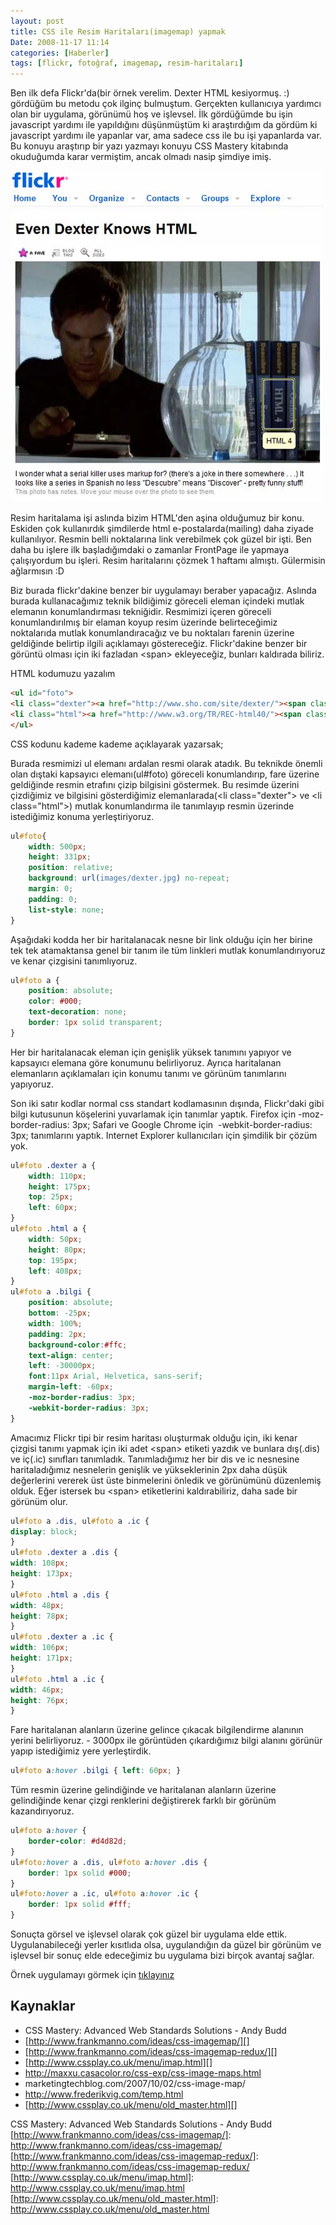 ```yaml
---
layout: post
title: CSS ile Resim Haritaları(imagemap) yapmak
Date: 2008-11-17 11:14
categories: [Haberler]
tags: [flickr, fotoğraf, imagemap, resim-haritaları]
---
```


Ben ilk defa Flickr'da(bir örnek verelim. Dexter HTML kesiyormuş. :)
gördüğüm bu metodu çok ilginç bulmuştum. Gerçekten kullanıcıya yardımcı
olan bir uygulama, görünümü hoş ve işlevsel. İlk gördüğümde bu işin
javascript yardımı ile yapıldığını düşünmüştüm ki araştırdığım da gördüm
ki javascript yardımı ile yapanlar var, ama sadece css ile bu işi
yapanlarda var. Bu konuyu araştırıp bir yazı yazmayı konuyu CSS Mastery
kitabında okuduğumda karar vermiştim, ancak olmadı nasip şimdiye imiş.

![Dexter - HTML][]

Resim haritalama işi aslında bizim HTML'den aşina olduğumuz bir konu.
Eskiden çok kullanırdık şimdilerde html e-postalarda(mailing) daha
ziyade kullanılıyor. Resmin belli noktalarına link verebilmek çok güzel
bir işti. Ben daha bu işlere ilk başladığımdaki o zamanlar FrontPage ile
yapmaya çalışıyordum bu işleri. Resim haritalarını çözmek 1 haftamı
almıştı. Gülermisin ağlarmısın :D

Biz burada flickr'dakine benzer bir uygulamayı beraber yapacağız.
Aslında burada kullanacağımız teknik bildiğimiz göreceli eleman içindeki
mutlak elemanın konumlandırması tekniğidir. Resmimizi içeren göreceli
konumlandırılmış bir elaman koyup resim üzerinde belirteceğimiz
noktalarıda mutlak konumlandıracağız ve bu noktaları farenin üzerine
geldiğinde belirtip ilgili açıklamayı göstereceğiz. Flickr'dakine benzer
bir görüntü olması için iki fazladan <span\> ekleyeceğiz, bunları
kaldırada biliriz.

HTML kodumuzu yazalım

```html
<ul id="foto">
<li class="dexter"><a href="http://www.sho.com/site/dexter/"><span class="dis"><span class="ic"><span class="bilgi">Dexter</span></span></span></a></li>
<li class="html"><a href="http://www.w3.org/TR/REC-html40/"><span class="dis"><span class="ic"><span class="bilgi">HTML 4</span></span></span></a></li>
</ul>
```

CSS kodunu kademe kademe açıklayarak yazarsak;

Burada resmimizi ul elemanı ardalan resmi olarak atadık. Bu teknikde
önemli olan dıştaki kapsayıcı elemanı(ul#foto) göreceli konumlandırıp,
fare üzerine geldiğinde resmin etrafını çizip bilgisini göstermek. Bu
resimde üzerini çizdiğimiz ve bilgisini gösterdiğimiz elemanlarada(<li
class="dexter"\> ve <li class="html"\>) mutlak konumlandırma ile
tanımlayıp resmin üzerinde istediğimiz konuma yerleştiriyoruz.

```css
ul#foto{
	width: 500px;
	height: 331px;
	position: relative;
	background: url(images/dexter.jpg) no-repeat;
	margin: 0;
	padding: 0;
	list-style: none;
}
```

Aşağıdaki kodda her bir haritalanacak nesne bir link olduğu için her
birine tek tek atamaktansa genel bir tanım ile tüm linkleri mutlak
konumlandırıyoruz ve kenar çizgisini tanımlıyoruz.

```css
ul#foto a {
	position: absolute;
	color: #000;
	text-decoration: none;
	border: 1px solid transparent;
}
```

Her bir haritalanacak eleman için genişlik yüksek tanımını yapıyor ve
kapsayıcı elemana göre konumunu belirliyoruz. Ayrıca haritalanan
elemanların açıklamaları için konumu tanımı ve görünüm tanımlarını
yapıyoruz.

Son iki satır kodlar normal css standart kodlamasının dışında,
Flickr'daki gibi bilgi kutusunun köşelerini yuvarlamak için tanımlar
yaptık. Firefox için -moz-border-radius: 3px; Safari ve Google Chrome
için  -webkit-border-radius: 3px; tanımlarını yaptık. Internet Explorer
kullanıcıları için şimdilik bir çözüm yok.

```css
ul#foto .dexter a {
	width: 110px;
	height: 175px;
	top: 25px;
	left: 60px;
}
ul#foto .html a {
	width: 50px;
	height: 80px;
	top: 195px;
	left: 408px;
}
ul#foto a .bilgi {
	position: absolute;
	bottom: -25px;
	width: 100%;
	padding: 2px;
	background-color:#ffc;
	text-align: center;
	left: -30000px;
	font:11px Arial, Helvetica, sans-serif;
	margin-left: -60px;
	-moz-border-radius: 3px;
	-webkit-border-radius: 3px;
}
```

Amacımız Flickr tipi bir resim haritası oluşturmak olduğu için, iki
kenar çizgisi tanımı yapmak için iki adet <span\> etiketi yazdık ve
bunlara dış(.dis) ve iç(.ic) sınıfları tanımladık. Tanımladığımız her
bir dis ve ic nesnesine haritaladığımız nesnelerin genişlik ve
yükseklerinin 2px daha düşük değerlerini vererek üst üste binmelerini
önledik ve görünümünü düzenlemiş olduk. Eğer istersek bu <span\>
etiketlerini kaldırabiliriz, daha sade bir görünüm olur.

```css
ul#foto a .dis, ul#foto a .ic {
display: block;
}
ul#foto .dexter a .dis {
width: 108px;
height: 173px;
}
ul#foto .html a .dis {
width: 48px;
height: 78px;
}
ul#foto .dexter a .ic {
width: 106px;
height: 171px;
}
ul#foto .html a .ic {
width: 46px;
height: 76px;
}
```

Fare haritalanan alanların üzerine gelince çıkacak bilgilendirme
alanının yerini belirliyoruz. - 3000px ile görüntüden çıkardığımız bilgi
alanını görünür yapıp istediğimiz yere yerleştirdik.

```css
ul#foto a:hover .bilgi { left: 60px; }
```


Tüm resmin üzerine gelindiğinde ve haritalanan alanların üzerine
gelindiğinde kenar çizgi renklerini değiştirerek farklı bir görünüm
kazandırıyoruz.

```css
ul#foto a:hover {
	border-color: #d4d82d;
}
ul#foto:hover a .dis, ul#foto a:hover .dis {
	border: 1px solid #000;
}
ul#foto:hover a .ic, ul#foto a:hover .ic {
	border: 1px solid #fff;
}
```

Sonuçta görsel ve işlevsel olarak çok güzel bir uygulama elde ettik.
Uygulanabileceği yerler kısıtlıda olsa, uygulandığın da güzel bir
görünüm ve işlevsel bir sonuç elde edeceğimiz bu uygulama bizi birçok
avantaj sağlar.

Örnek uygulamayı görmek için [tıklayınız][]

## Kaynaklar

-   CSS Mastery: Advanced Web Standards Solutions - Andy Budd
-   [http://www.frankmanno.com/ideas/css-imagemap/][]
-   [http://www.frankmanno.com/ideas/css-imagemap-redux/][]
-   [http://www.cssplay.co.uk/menu/imap.html][]
-   http://maxxu.casacolor.ro/css-exp/css-image-maps.html
-   marketingtechblog.com/2007/10/02/css-image-map/
-   http://www.frederikvig.com/temp.html
-   [http://www.cssplay.co.uk/menu/old_master.html][]

  [Dexter - HTML]: /images/flickr_dexter.jpg
  [<span class="dis"><span class="ic"><span class="bilgi">Dexter</span></span></span>]: http://www.sho.com/site/dexter/
  [<span class="dis"><span class="ic"><span class="bilgi">HTML   4</span></span></span>]: http://www.w3.org/TR/REC-html40/
  [tıklayınız]: /dokumanlar/flickr-rollovers.htm
  CSS Mastery: Advanced Web Standards Solutions - Andy Budd
  [http://www.frankmanno.com/ideas/css-imagemap/]: http://www.frankmanno.com/ideas/css-imagemap/
  [http://www.frankmanno.com/ideas/css-imagemap-redux/]: http://www.frankmanno.com/ideas/css-imagemap-redux/
  [http://www.cssplay.co.uk/menu/imap.html]: http://www.cssplay.co.uk/menu/imap.html
  [http://www.cssplay.co.uk/menu/old_master.html]: http://www.cssplay.co.uk/menu/old_master.html